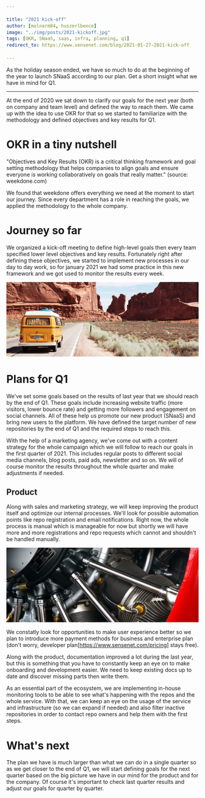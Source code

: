 ```yaml
---

title: "2021 kick-off"
author: [molnarm84, huszerlbence]
image: "../img/posts/2021-kickoff.jpg"
tags: [OKR, SNaaS, saas, infra, planning, q1]
redirect_to: https://www.sensenet.com/blog/2021-01-27-2021-kick-off

---
```


As the holiday season ended, we have so much to do at the beginning of the year to launch SNaaS according to our plan. Get a short insight what we have in mind for Q1.

---

At the end of 2020 we sat down to clarify our goals for the next year (both on company and team level) and defined the way to reach them. We came up with the idea to use OKR for that so we started to familiarize with the methodology and defined objectives and key results for Q1.

# OKR in a tiny nutshell

"Objectives and Key Results (OKR) is a critical thinking framework and goal setting methodology that helps companies to align goals and ensure everyone is working collaboratively on goals that really matter." (source: weekdone.com)

We found that weekdone offers everything we need at the moment to start our journey. Since every department has a role in reaching the goals, we applied the methodology to the whole company.

# Journey so far

We organized a kick-off meeting to define high-level goals then every team specified lower level objectives and key results. Fortunately right after defining these objectives, we started to implement new processes in our day to day work, so for january 2021 we had some practice in this new framework and we got used to monitor the results every week.

<p align="center">
<img src="/img/posts/minivan.jpg">
</p>

# Plans for Q1

We've set some goals based on the results of last year that we should reach by the end of Q1. These goals include increasing website traffic (more visitors, lower bounce rate) and getting more followers and engagement on social channels. All of these help us promote our new product (SNaaS) and bring new users to the platform. We have defined the target number of new repositories by the end of Q1 and the required steps to reach this.

With the help of a marketing agency, we've come out with a content strategy for the whole campaign which we will follow to reach our goals in the first quarter of 2021. This includes regular posts to different social media channels, blog posts, paid ads, newsletter and so on. We will of course monitor the results throughout the whole quarter and make adjustments if needed.

## Product

Along with sales and marketing strategy, we will keep improving the product itself and optimize our internal processes.
We'll look for possible automation points like repo registration and email notifications. Right now, the whole process is manual which is manageable for now but shortly we will have more and more registrations and repo requests which cannot and shouldn't be handled manually.

<p align="center">
<img src="/img/posts/plane_engine.jpg">
</p>

We constatly look for opportunities to make user experience better so we plan to introduce more payment methods for business and enterprise plan (don't worry, developer plan[https://www.sensenet.com/pricing] stays free).

Along with the product, documentation improved a lot during the last year, but this is something that you have to constantly keep an eye on to make onboarding and development easier. We need to keep existing docs up to date and discover missing parts then write them.

As an essential part of the ecosystem, we are implementing in-house monitoring tools to be able to see what's happening with the repos and the whole service. With that, we can keep an eye on the usage of the service and infrastructure (so we can expand if needed) and also filter inactive repositories in order to contact repo owners and help them with the first steps.

# What's next

The plan we have is much larger than what we can do in a single quarter so as we get closer to the end of Q1, we will start defining goals for the next quarter based on the big picture we have in our mind for the product and for the company. Of course it's important to check last quarter results and adjust our goals for quarter by quarter.
